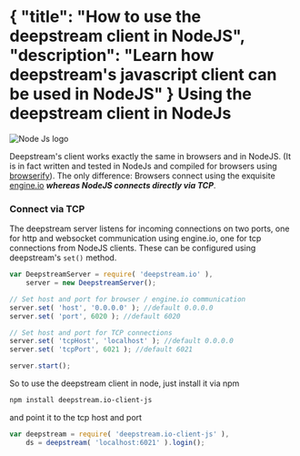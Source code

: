 {
	"title": "How to use the deepstream client in NodeJS",
	"description": "Learn how deepstream's javascript client can be used in NodeJS"
}
Using the deepstream client in NodeJs
==============================================
<img class="center" src="../assets/images/nodejs.png" alt="Node Js logo" />

Deepstream's client works exactly the same in browsers and in NodeJS. (It is in fact written and tested in NodeJs and compiled for browsers using [browserify](http://browserify.org/)). The only difference: Browsers connect using the exquisite [engine.io](https://github.com/Automattic/engine.io) ***whereas NodeJS connects directly via TCP***.

### Connect via TCP
The deepstream server listens for incoming connections on two ports, one for http and websocket communication using engine.io, one for tcp connections from NodeJS clients. These can be configured using deepstream's `set()` method.

```javascript
var DeepstreamServer = require( 'deepstream.io' ),
	server = new DeepstreamServer();

// Set host and port for browser / engine.io communication
server.set( 'host', '0.0.0.0' ); //default 0.0.0.0
server.set( 'port', 6020 ); //default 6020

// Set host and port for TCP connections
server.set( 'tcpHost', 'localhost' ); //default 0.0.0.0
server.set( 'tcpPort', 6021 ); //default 6021

server.start();
```

So to use the deepstream client in node, just install it via npm

```bash
npm install deepstream.io-client-js
```

and point it to the tcp host and port

```javascript
var deepstream = require( 'deepstream.io-client-js' ),
	ds = deepstream( 'localhost:6021' ).login();
```
